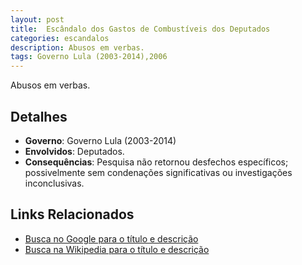 ```yaml
---
layout: post
title:  Escândalo dos Gastos de Combustíveis dos Deputados
categories: escandalos
description: Abusos em verbas.
tags: Governo Lula (2003-2014),2006
---
```


Abusos em verbas.

## Detalhes
- **Governo**: Governo Lula (2003-2014)
- **Envolvidos**: Deputados.
- **Consequências**: Pesquisa não retornou desfechos específicos; possivelmente sem condenações significativas ou investigações inconclusivas.

## Links Relacionados
- [Busca no Google para o título e descrição](https://www.google.com/search?q=Esc%C3%A2ndalo%20dos%20Gastos%20de%20Combust%C3%ADveis%20dos%20Deputados%20Abusos%20em%20verbas.%20Governo%20Lula%20%282003-2014%29)
- [Busca na Wikipedia para o título e descrição](https://en.wikipedia.org/w/index.php?search=Esc%C3%A2ndalo%20dos%20Gastos%20de%20Combust%C3%ADveis%20dos%20Deputados%20Abusos%20em%20verbas.%20Governo%20Lula%20%282003-2014%29)
